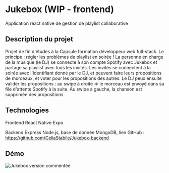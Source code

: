 # Jukebox (WIP - frontend)
Application react native de gestion de playlist collaborative

## Description du projet

Projet de fin d'études à la Capsule formation développeur web full-stack.
Le principe : régler les problèmes de playlist en soirée ! La personne en charge de la musique (le DJ) se connecte à son compte Spotify avec Jukebox et partage sa playlist avec tous les invités.
Les invités se connectent à la soirée avec l'identifiant donné par le DJ, et peuvent faire leurs propositions de morceaux, et voter pour les propositions des autres.
Le DJ peux ensuite valider les propositions : au swipe à droite => le morceau est envoyé dans sa file d'attente Spotify à la suite. Au swipe à gauche, la chanson est supprimée des propositions.

## Technologies
Frontend React Native Expo

Backend Express Node.js, base de donnée MongoDB, lien GitHub : https://github.com/CeliaStabile/Jukebox-backend

## Démo

![Jukebox version commentée](https://user-images.githubusercontent.com/125277080/234065260-033a6d9f-863f-4608-bad9-6489a0093943.gif)


